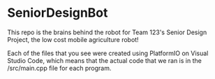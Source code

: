 # SeniorDesignBot
This repo is the brains behind the robot for Team 123's Senior Design Project, the low cost mobile agriculture robot!

Each of the files that you see were created using PlatformIO on Visual Studio Code, which means that the actual code that we ran is in the /src/main.cpp file for each program.
